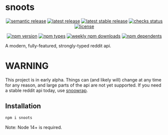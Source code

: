# snoots

<p align="center">
  <a href="https://github.com/semantic-release/semantic-release"
    ><img
      alt="semantic release"
      src="https://flat.badgen.net/badge/%20%20%F0%9F%93%A6%F0%9F%9A%80/semantic%20release/e10079"
    /></a
  >
  <a href="https://github.com/thislooksfun/snoots/releases/latest"
    ><img
      alt="latest release"
      src="https://flat.badgen.net/github/release/thislooksfun/snoots"
    /></a
  >
  <a href="https://github.com/thislooksfun/snoots/releases"
    ><img
      alt="latest stable release"
      src="https://flat.badgen.net/github/release/thislooksfun/snoots/stable"
    /></a
  >
  <a href="#"
    ><img
      alt="checks status"
      src="https://flat.badgen.net/github/checks/thislooksfun/snoots"
    /></a
  >
  <a href="https://github.com/thislooksfun/snoots/blob/master/LICENSE"
    ><img
      alt="license"
      src="https://flat.badgen.net/github/license/thislooksfun/snoots"
    /></a
  >
</p>

<p align="center">
  <a href="https://www.npmjs.com/package/snoots?activeTab=versions"
    ><img
      alt="npm version"
      src="https://flat.badgen.net/npm/v/snoots"
    /></a
  >
  <a href="https://github.com/thislooksfun/snoots/tree/master/types"
    ><img
      alt="npm types"
      src="https://flat.badgen.net/npm/types/snoots"
    /></a
  >
  <a href="https://www.npmjs.com/package/snoots"
    ><img
      alt="weekly npm downloads"
      src="https://flat.badgen.net/npm/dw/snoots"
    /></a
  >
  <a href="https://www.npmjs.com/package/snoots?activeTab=dependents"
    ><img
      alt="npm dependents"
      src="https://flat.badgen.net/npm/dependents/snoots"
    /></a
  >
</p>

A modern, fully-featured, strongly-typed reddit api.

# WARNING

This project is in early alpha. Things can (and likely will) change at any time
for any reason, and large parts of the api are not yet supported. If you need a
stable reddit api today, use [snoowrap][sw].

## Installation

```sh
npm i snoots
```

Note: Node 14+ is required.

[sw]: https://github.com/not-an-aardvark/snoowrap
